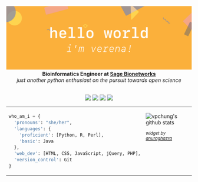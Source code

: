<p align="center">
  <img src="https://github.com/vpchung/vpchung/blob/main/banner.png" alt="hello world, i'm verena"> <br/>
  <strong>Bioinformatics Engineer at <a href="https://sagebionetworks.org/">Sage Bionetworks</a></strong> <br/>
  <em>just another python enthusiast on the pursuit towards open science</em> <br/><br/>
</p>

<p align="center">
  <a href="https://github.com/vpchung"><img src="https://img.shields.io/badge/-vpchung-5E5E5E?style=flat-square&logo=GitHub&logoColor=white"></a>
  <a href="https://www.linkedin.com/in/vpchung/"><img src="https://img.shields.io/badge/-vpchung-0A66C2?style=flat-square&logo=LinkedIn&logoColor=white"></a> 
  <a href="https://orcid.org/0000-0002-5622-7998"><img src="https://img.shields.io/badge/-verena--chung-A6CE39?style=flat-square&logo=ORCID&logoColor=white"></a> 
  <a href="https://scholar.google.com/citations?user=kAKvnB8AAAAJ"><img src="https://img.shields.io/badge/-verena--chung-C6002B?style=flat-square&logo=Google-Scholar&logoColor=white"></a> 
</p>

<table><tr><td valign="top" width="50%">
  
```python
who_am_i = {
  'pronouns': "she/her",
  'languages': {
    'proficient': [Python, R, Perl],
    'basic': Java
  },
  'web_dev': [HTML, CSS, JavaScript, jQuery, PHP],
  'version_control': Git
}
```

</td><td valign="top" width="50%">
  
![vpchung's github stats](https://github-readme-stats.vercel.app/api?username=vpchung&hide=stars&show_icons=true&theme=dracula)

  <sup>
  
  _widget by [anuraghazra](https://github.com/anuraghazra/github-readme-stats)_
  
  </sup>

</td></tr></table>

<!--
**vpchung/vpchung** is a ✨ _special_ ✨ repository because its `README.md` (this file) appears on your GitHub profile.

Here are some ideas to get you started:

- 🔭 I’m currently working on ...
- 🌱 I’m currently learning ...
- 👯 I’m looking to collaborate on ...
- 🤔 I’m looking for help with ...
- 💬 Ask me about ...
- 📫 How to reach me: ...
- 😄 Pronouns: ...
- ⚡ Fun fact: ...
-->
